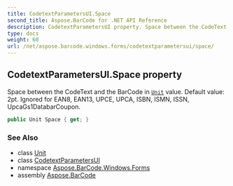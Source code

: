 ```yaml
---
title: CodetextParametersUI.Space
second_title: Aspose.BarCode for .NET API Reference
description: CodetextParametersUI property. Space between the CodeText and the BarCode in Unit value. Default value 2pt. Ignored for EAN8 EAN13 UPCE UPCA ISBN ISMN ISSN UpcaGs1DatabarCoupon
type: docs
weight: 60
url: /net/aspose.barcode.windows.forms/codetextparametersui/space/
---
```

## CodetextParametersUI.Space property

Space between the CodeText and the BarCode in [`Unit`](../../../aspose.barcode.generation/unit/) value. Default value: 2pt. Ignored for EAN8, EAN13, UPCE, UPCA, ISBN, ISMN, ISSN, UpcaGs1DatabarCoupon.

```csharp
public Unit Space { get; }
```

### See Also

* class [Unit](../../../aspose.barcode.generation/unit/)
* class [CodetextParametersUI](../)
* namespace [Aspose.BarCode.Windows.Forms](../../../aspose.barcode.windows.forms/)
* assembly [Aspose.BarCode](../../../)


